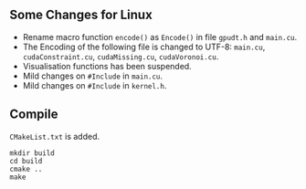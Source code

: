 ## Some Changes for Linux

* Rename macro function `encode()` as `Encode()` in file `gpudt.h` and `main.cu`.
* The Encoding of the following file is changed to UTF-8: `main.cu`, `cudaConstraint.cu`, `cudaMissing.cu`, `cudaVoronoi.cu`.
* Visualisation functions has been suspended.
* Mild changes on `#Include` in `main.cu`.
* Mild changes on `#Include` in `kernel.h`.

## Compile

`CMakeList.txt` is added. 

```
mkdir build
cd build
cmake ..
make
```

